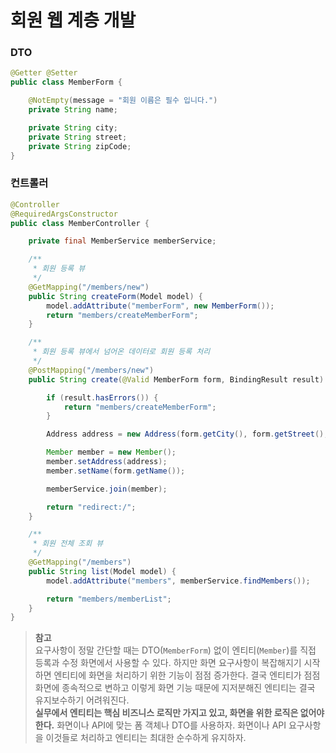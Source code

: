 # 회원 웹 계층 개발

### DTO
```java
@Getter @Setter
public class MemberForm {

    @NotEmpty(message = "회원 이름은 필수 입니다.")
    private String name;

    private String city;
    private String street;
    private String zipCode;
}
```

### 컨트롤러
```java
@Controller
@RequiredArgsConstructor
public class MemberController {

    private final MemberService memberService;

    /**
     * 회원 등록 뷰
     */
    @GetMapping("/members/new")
    public String createForm(Model model) {
        model.addAttribute("memberForm", new MemberForm());
        return "members/createMemberForm";
    }

    /**
     * 회원 등록 뷰에서 넘어온 데이터로 회원 등록 처리
     */
    @PostMapping("/members/new")
    public String create(@Valid MemberForm form, BindingResult result) {

        if (result.hasErrors()) {
            return "members/createMemberForm";
        }

        Address address = new Address(form.getCity(), form.getStreet(), form.getZipCode());

        Member member = new Member();
        member.setAddress(address);
        member.setName(form.getName());

        memberService.join(member);

        return "redirect:/";
    }

    /**
     * 회원 전체 조회 뷰
     */
    @GetMapping("/members")
    public String list(Model model) {
        model.addAttribute("members", memberService.findMembers());

        return "members/memberList";
    }
}
```

> **참고**<br>
> 요구사항이 정말 간단할 때는 DTO(`MemberForm`) 없이 엔티티(`Member`)를 직접 등록과 수정 화면에서 사용할 수 있다. 
> 하지만 화면 요구사항이 복잡해지기 시작하면 엔티티에 화면을 처리하기 위한 기능이 점점 증가한다. 결국 엔티티가 점점 화면에 종속적으로 변하고 
> 이렇게 화면 기능 때문에 지저분해진 엔티티는 결국 유지보수하기 어려워진다.<br>
> **실무에서 엔티티는 핵심 비즈니스 로직만 가지고 있고, 화면을 위한 로직은 없어야 한다.** 화면이나 API에 맞는 폼 객체나 DTO를 사용하자.
> 화면이나 API 요구사항을 이것들로 처리하고 엔티티는 최대한 순수하게 유지하자.